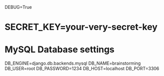 DEBUG=True
# SECRET_KEY=your-very-secret-key

# MySQL Database settings
DB_ENGINE=django.db.backends.mysql
DB_NAME=brainstorming
DB_USER=root
DB_PASSWORD=1234
DB_HOST=localhost
DB_PORT=3306
